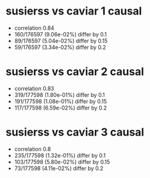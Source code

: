 # susierss vs caviar  1 causal

- correlation 0.84
- 160/176597 (9.06e-02%) differ by 0.1
- 89/176597 (5.04e-02%) differ by 0.15
- 59/176597 (3.34e-02%) differ by 0.2


# susierss vs caviar  2 causal

- correlation 0.83
- 319/177598 (1.80e-01%) differ by 0.1
- 191/177598 (1.08e-01%) differ by 0.15
- 117/177598 (6.59e-02%) differ by 0.2


# susierss vs caviar  3 causal

- correlation 0.8
- 235/177598 (1.32e-01%) differ by 0.1
- 103/177598 (5.80e-02%) differ by 0.15
- 73/177598 (4.11e-02%) differ by 0.2


